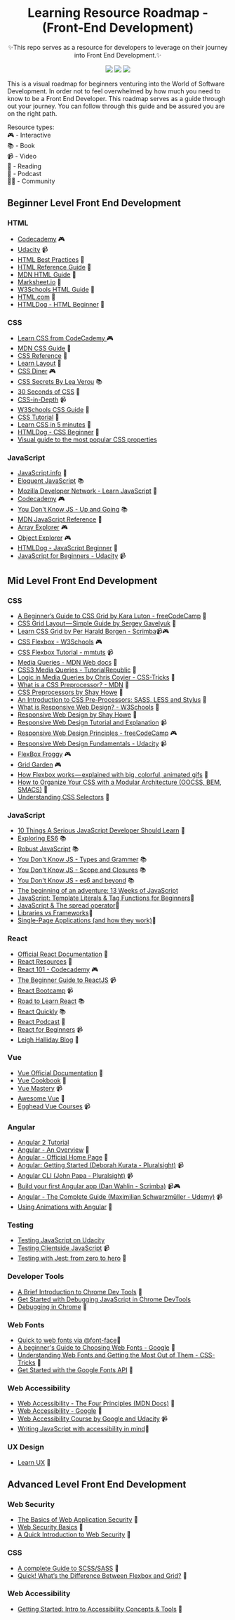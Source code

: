 <div align="center">
   <h1>Learning Resource Roadmap - (Front-End Development)</h1>
	<p>✨This repo serves as a resource for developers to leverage on their journey into Front End Development.</>✨</p>
   <p align="center">
    <a href="https://github.com/lauragift21/Learning-Resource-Path-Front-End"><img src="https://img.shields.io/badge/Roadmap-2019-purple.svg"/></a>
      <a href="https://twitter.com/intent/tweet?text=Learning%20Resource%20Roadmap%20for%20Front%20End%20Developers%20by%20@lauragift21%20%20https%3A//github.com/lauragift21/Learning-Resource-Path-Front-End"><img src="https://img.shields.io/badge/twitter-tweet-blue.svg"/></a>
<a href="https://twitter.com/lauragift21"><img src="https://img.shields.io/badge/feedback-@lauragift21-green.svg" /></a>
  </p>
</div>

This is a visual roadmap for beginners venturing into the World of Software Development. In order not to feel overwhelmed by how much you need to know to be a Front End Developer. This roadmap serves as a guide through out your journey. You can follow through this guide and be assured you are on the right path.

Resource types:  
 🎮 - Interactive  
 📚 - Book  
 📹 - Video  
 📝 - Reading  
 🎤 - Podcast  
 👩‍💻 - Community  

##  Beginner Level Front End Development

### HTML
 - [Codecademy](https://www.codecademy.com/learn/learn-html) 🎮
 - [Udacity](https://www.udacity.com/course/intro-to-html-and-css--ud001) 📹
 - [HTML Best Practices](https://github.com/hail2u/html-best-practices) 📝
 - [HTML Reference Guide](https://htmlreference.io/) 📝
 - [MDN HTML Guide](https://developer.mozilla.org/en-US/docs/Learn/HTML) 📝
 - [Marksheet.io](https://marksheet.io/html-basics.html) 📝
 - [W3Schools HTML Guide](https://www.w3schools.com/html/) 📝
 - [HTML.com](https://html.com/) 📝
 - [HTMLDog - HTML Beginner](http://www.htmldog.com/guides/html/beginner/) 📝

### CSS

- [Learn CSS from CodeCademy ](https://www.codecademy.com/learn/learn-css) 🎮
- [MDN CSS Guide](https://developer.mozilla.org/en-US/docs/Learn/CSS) 📝
- [CSS Reference](https://cssreference.io/) 📝
- [Learn Layout](http://learnlayout.com/) 📝
- [CSS Diner](http://flukeout.github.io/) 🎮
- [CSS Secrets By Lea Verou](https://www.amazon.com/CSS-Secrets-Solutions-Everyday-Problems/dp/1449372635/?&_encoding=UTF8&tag=frontend-handbook-20&linkCode=ur2&linkId=40a9480c18839b4b2ea798aa2afafd0e&camp=1789&creative=9325) 📚
- [30 Seconds of CSS](https://30-seconds.github.io/30-seconds-of-css/) 📝
- [CSS-in-Depth](https://frontendmasters.com/courses/css-in-depth-v2/) 📹
- [W3Schools CSS Guide](https://www.w3schools.com/css/css_intro.asp) 📝
- [CSS Tutorial](https://www.csstutorial.net/css-intro/introductioncss-part1.php) 📝
- [Learn CSS in 5 minutes](https://medium.freecodecamp.org/get-started-with-css-in-5-minutes-e0804813fc3e) 📝
- [HTMLDog - CSS Beginner](http://www.htmldog.com/guides/css/beginner/) 📝
- [Visual guide to the most popular CSS properties](https://hackr.io/tutorial/visual-guide-to-the-most-popular-css-properties)

### JavaScript
 - [JavaScript.info](https://javascript.info/) 📝
 - [Eloquent JavaScript](https://eloquentjavascript.net/) 📚
 - [Mozilla Developer Network -  Learn JavaScript](https://developer.mozilla.org/en-US/docs/Learn/JavaScript) 📝
 - [Codecademy](https://www.codecademy.com/learn/learn-javascript) 🎮
 - [You Don't Know JS - Up and Going](https://github.com/getify/You-Dont-Know-JS/blob/master/up%20&%20going/README.md#you-dont-know-js-up--going) 📚
 - [MDN JavaScript Reference](https://developer.mozilla.org/en-US/docs/Web/JavaScript/Reference) 📝
 - [Array Explorer](https://sdras.github.io/array-explorer/) 🎮
 - [Object Explorer](https://sdras.github.io/object-explorer/) 🎮
 - [HTMLDog - JavaScript Beginner](http://www.htmldog.com/guides/javascript) 📝
 - [JavaScript for Beginners - Udacity](https://www.udacity.com/course/intro-to-javascript--ud803) 📹

<!-- ### GIT -->

##  Mid Level Front End Development

### CSS

- [A Beginner’s Guide to CSS Grid by Kara Luton - freeCodeCamp](https://medium.freecodecamp.org/a-beginners-guide-to-css-grid-3889612c4b35) 📝
- [CSS Grid Layout — Simple Guide by Sergey Gavelyuk](https://codeburst.io/css-grid-layout-simple-guide-e0296cf14fe8) 📝
- [Learn CSS Grid by Per Harald Borgen - Scrimba](https://scrimba.com/g/gR8PTE)📹🎮
- [CSS Flexbox - W3Schools](https://www.w3schools.com/css/css3_flexbox.asp) 🎮
- [CSS Flexbox Tutorial - mmtuts](https://www.youtube.com/watch?v=0e02dl66PYo) 📹
- [Media Queries - MDN Web docs](https://developer.mozilla.org/en-US/docs/Web/CSS/Media_Queries) 📝
- [CSS3 Media Queries - TutorialRepublic](https://www.tutorialrepublic.com/css-tutorial/css3-media-queries.php) 📝
- [Logic in Media Queries by Chris Coyier - CSS-Tricks](https://css-tricks.com/logic-in-media-queries/) 📝
- [What is a CSS Preprocessor? - MDN](https://developer.mozilla.org/en-US/docs/Glossary/CSS_preprocessor) 📝
- [CSS Preprocessors by Shay Howe](https://learn.shayhowe.com/advanced-html-css/preprocessors/) 📝
- [An Introduction to CSS Pre-Processors: SASS, LESS and Stylus](https://htmlmag.com/article/an-introduction-to-css-preprocessors-sass-less-stylus) 📝
- [What is Responsive Web Design? - W3Schools](https://www.w3schools.com/css/css_rwd_intro.asp) 📝
- [Responsive Web Design by Shay Howe](https://learn.shayhowe.com/advanced-html-css/responsive-web-design/) 📝
- [Responsive Web Design Tutorial and Explanation](https://youtu.be/BIz02qY5BRA) 📹
- [Responsive Web Design Principles - freeCodeCamp](https://learn.freecodecamp.org/responsive-web-design/responsive-web-design-principles) 🎮
- [Responsive Web Design Fundamentals - Udacity](https://www.udacity.com/course/responsive-web-design-fundamentals--ud893) 📹
- [FlexBox Froggy](https://flexboxfroggy.com/) 🎮
- [Grid Garden](https://cssgridgarden.com/) 🎮
- [How Flexbox works — explained with big, colorful, animated gifs](https://medium.freecodecamp.org/an-animated-guide-to-flexbox-d280cf6afc35) 📝
- [How to Organize Your CSS with a Modular Architecture (OOCSS, BEM, SMACS)](https://snipcart.com/blog/organize-css-modular-architecture) 📝
- [Understanding CSS Selectors](https://medium.com/backticks-tildes/understanding-css-selectors-26fe2ea19132) 📝

### JavaScript

- [10 Things A Serious JavaScript Developer Should Learn](https://benmccormick.org/2017/07/19/ten-things-javascript/) 📝
- [Exploring ES6](http://exploringjs.com/es6.html) 📚
- [Robust JavaScript](https://molily.de/robust-javascript/) 📚
- [You Don't Know JS - Types and Grammer](https://github.com/getify/You-Dont-Know-JS/tree/master/types%20%26%20grammar) 📚
- [You Don't Know JS - Scope and Closures](https://github.com/getify/You-Dont-Know-JS/tree/master/scope%20%26%20closures) 📚
- [You Don't Know JS - es6 and beyond](https://github.com/getify/You-Dont-Know-JS/tree/master/es6%20%26%20beyond) 📚
- [The beginning of an adventure: 13 Weeks of JavaScript ](https://medium.com/@___aerox___/the-beginning-of-an-adventure-13-weeks-of-javascript-78107605d533)
- [JavaScript: Template Literals & Tag Functions for Beginners](https://codeburst.io/javascript-template-literals-tag-functions-for-beginners-758a041160e1)📝
- [JavaScript & The spread operator](https://codeburst.io/javascript-the-spread-operator-a867a71668ca)📝
- [Libraries vs Frameworks](https://medium.com/datafire-io/libraries-vs-frameworks-626cdde799a7)📝
- [Single-Page Applications (and how they work)](https://blog.pshrmn.com/entry/how-single-page-applications-work/)📝

### React

- [Official React Documentation](https://facebook.github.io/react/docs/hello-world.html) 📝
- [React Resources](https://reactresources.com/) 📝
- [React 101 - Codecademy](https://www.codecademy.com/learn/react-101) 🎮
- [The Beginner Guide to ReactJS](https://egghead.io/courses/the-beginner-s-guide-to-reactjs) 📹
- [React Bootcamp](https://tylermcginnis.com/free-react-bootcamp/) 📹
- [Road to Learn React](https://www.robinwieruch.de/the-road-to-learn-react/) 📚
- [React Quickly](https://www.manning.com/books/react-quickly) 📚
- [React Podcast](https://changelog.com/reactpodcast) 🎤
- [React for Beginners](https://reactforbeginners.com/) 📹
- [Leigh Halliday Blog](https://www.leighhalliday.com/) 📝

### Vue

- [Vue Official Documentation](https://vuejs.org/v2/guide/) 📝
- [Vue Cookbook](https://vuejs.org/v2/cookbook/) 📝
- [Vue Mastery](https://www.vuemastery.com/) 📹
- [Awesome Vue](https://github.com/vuejs/awesome-vue) 📝
- [Egghead Vue Courses](https://egghead.io/browse/frameworks/vue) 📹

### Angular
- [Angular 2 Tutorial](https://egghead.io/technologies/angular2)
- [Angular - An Overview](https://medium.com/@mlbors/an-overview-of-angular-3ccd2950648e) 📝
- [Angular - Official Home Page](https://angular.io/) 📝
- [Angular: Getting Started (Deborah Kurata - Pluralsight)](https://www.pluralsight.com/courses/angular-2-getting-started-update) 📹
- [Angular CLI (John Papa - Pluralsight)](https://www.pluralsight.com/courses/angular-cli) 📹
- [Build your first Angular app (Dan Wahlin - Scrimba)](https://scrimba.com/g/gyourfirstangularapp) 📹🎮
- [Angular - The Complete Guide (Maximilian Schwarzmüller - Udemy)](https://www.udemy.com/the-complete-guide-to-angular-2/) 📹
- [Using Animations with Angular](https://medium.freecodecamp.org/how-to-use-animation-with-angular-6-675b19bc3496) 📝

### Testing
- [Testing JavaScript on Udacity](https://www.udacity.com/course/javascript-testing--ud549)
- [Testing Clientside JavaScript](https://app.pluralsight.com/library/courses/testing-javascript/table-of-contents?aid=7010a000002LUv2AAG) 📹
- [Testing with Jest: from zero to hero](https://blog.logrocket.com/testing-with-jest-from-zero-to-hero-85ce0e9cc953) 📝

<!-- ### Web Animations -->

### Developer Tools

- [A Brief Introduction to Chrome Dev Tools](https://developers.google.com/web/tools/chrome-devtools/) 📝
- [Get Started with Debugging JavaScript in Chrome DevTools](https://developers.google.com/web/tools/chrome-devtools/javascript/)
- [Debugging in Chrome](https://javascript.info/debugging-chrome) 📝

### Web Fonts

- [Quick to web fonts via @font-face](https://www.html5rocks.com/en/tutorials/webfonts/quick/)📝
- [A beginner's Guide to Choosing Web Fonts - Google](https://design.google/library/choosing-web-fonts-beginners-guide/) 📝
- [Understanding Web Fonts and Getting the Most Out of Them - CSS-Tricks](https://css-tricks.com/understanding-web-fonts-getting/) 📝
- [Get Started with the Google Fonts API](https://developers.google.com/fonts/docs/getting_started) 📝

### Web Accessibility

- [Web Accessibility - The Four Principles (MDN Docs)](https://developer.mozilla.org/en-US/docs/Web/Accessibility/Understanding_WCAG#The_four_principles) 📝
- [Web Accessibility - Google](https://developers.google.com/web/fundamentals/accessibility/) 📝
- [Web Accessibility Course by Google and Udacity](https://www.udacity.com/course/web-accessibility--ud891) 📹
- [Writing JavaScript with accessibility in mind](https://medium.com/@matuzo/writing-javascript-with-accessibility-in-mind-a1f6a5f467b9)📝


### UX Design
- [Learn UX](https://learnux.io) 📝

##  Advanced Level Front End Development

### Web Security

- [The Basics of Web Application Security](https://martinfowler.com/articles/web-security-basics.html) 📝
- [Web Security Basics](https://www.beyondsecurity.com/blog/web-security-basics) 📝
- [A Quick Introduction to Web Security](https://medium.freecodecamp.org/a-quick-introduction-to-web-security-f90beaf4dd41) 📝

### CSS
- [A complete Guide to SCSS/SASS](https://medium.com/@js_tut/the-complete-guide-to-scss-sass-49ac053fcde5) 📝
- [Quick! What’s the Difference Between Flexbox and Grid?](https://css-tricks.com/quick-whats-the-difference-between-flexbox-and-grid/) 📝

<!-- ### Performance -->

### Web Accessibility
- [Getting Started: Intro to Accessibility Concepts & Tools](http://wps.pearsoned.com/accessibility/207/53073/13586831.cw/index.html) 📝
